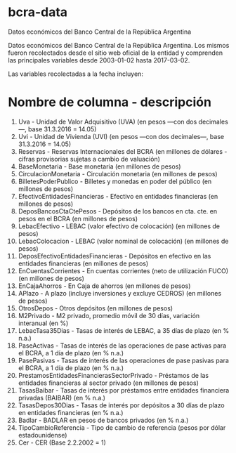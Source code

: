 # bcra-data
Datos económicos del Banco Central de la República Argentina

Datos económicos del Banco Central de la República Argentina. Los mismos fueron recolectados desde el sitio web oficial de la entidad y comprenden las principales variables desde 2003-01-02 hasta 2017-03-02.

Las variables recolectadas a la fecha incluyen:

# Nombre de columna - descripción
1) Uva - Unidad de Valor Adquisitivo (UVA) (en pesos —con dos decimales—, base 31.3.2016 = 14.05)
2) Uvi - Unidad de Vivienda (UVI) (en pesos —con dos decimales—, base 31.3.2016 = 14.05)
3) Reservas - Reservas Internacionales del BCRA (en millones de dólares - cifras provisorias sujetas a cambio de valuación)
4) BaseMonetaria - Base monetaria (en millones de pesos)
5) CirculacionMonetaria - Circulación monetaria (en millones de pesos)
6) BilletesPoderPublico - Billetes y monedas en poder del público (en millones de pesos)
7) EfectivoEntidadesFinancieras - Efectivo en entidades financieras (en millones de pesos)
8) DeposBancosCtaCtePesos - Depósitos de los bancos en cta. cte. en pesos en el BCRA (en millones de pesos)
9) LebacEfectivo - LEBAC (valor efectivo de colocación) (en millones de pesos)
10) LebacColocacion - LEBAC (valor nominal de colocación) (en millones de pesos)
11) DeposEfectivoEntidadesFinancieras - Depósitos en efectivo en las entidades financieras (en millones de pesos)
12) EnCuentasCorrientes - En cuentas corrientes (neto de utilización FUCO) (en millones de pesos)
13) EnCajaAhorros - En Caja de ahorros (en millones de pesos)
14) APlazo - A plazo (incluye inversiones y excluye CEDROS) (en millones de pesos)
15) OtrosDepos - Otros depósitos (en millones de pesos)
16) M2Privado - M2 privado, promedio móvil de 30 días, variación interanual (en %)
17) LebacTasa35Dias - Tasas de interés de LEBAC, a 35 días de plazo (en % n.a.)
18) PaseActivas - Tasas de interés de las operaciones de pase activas para el BCRA, a 1 día de plazo (en % n.a.)
19) PasePasivas - Tasas de interés de las operaciones de pase pasivas para el BCRA, a 1 día de plazo (en % n.a.)
20) PrestamosEntidadesFinancierasSectorPrivado - Préstamos de las entidades financieras al sector privado (en millones de pesos)
21) TasasBaibar - Tasas de interés por préstamos entre entidades financiera privadas (BAIBAR) (en % n.a.)
22) TasasDepos30Dias - Tasas de interés por depósitos a 30 días de plazo en entidades financieras (en % n.a.)
23) Badlar - BADLAR en pesos de bancos privados (en % n.a.)
24) TipoCambioReferencia - Tipo de cambio de referencia (pesos por dólar estadounidense)
25) Cer - CER (Base 2.2.2002 = 1)

